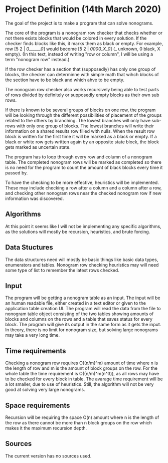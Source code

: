 # Project Definition (14th March 2020)

The goal of the project is to make a program that can solve nonograms.

The core of the program is a nonogram row checker that checks whether or not there exists blocks that would be colored in every solution. If the checker finds blocks like this, it marks them as black or empty. For example, row [5 2 | _0______0_] would become [5 2 | _0000_X_0_] (_ unknown, 0 black, X empty). (In this text, instead of writing "row or column", I will be using a term "nonogram row" instead.)

If the row checker has a section that (supposedly) has only one group of blocks, the checker can determinne with simple math that wihch blocks of the section have to be black and which ahve to be empty.

The nonogram row checker also works recursively being able to test parts of rows divided by definitely or supposedly empty blocks as their own sub rows.

If there is known to be several groups of blocks on one row, the program will be looking through the different possibilities of placement of the groups related to the others by branching. The lowest branches will only have sub-rows with only one group of blocks. The lowest branches will write their information on a shared results row filled with nulls. When the result row block is written for the first time it will be marked as a black or empty. If a black or white row gets written again by an opposite state block, the block gets marked as uncertain state.

The program has to loop through every row and column of a nonogram table. The completed nonogram rows will be marked as completed so there is no need for the program to count the amount of black blocks every time it passed by.

To have the checking to be more effective, heuristics will be implemented. These may include checking a row after a column and a column after a row, and checking other nonogram rows near the checked nonogram row if new information was discovered.

## Algorithms

At this point it seems like I will not be implementing any specific algorithms, as the solutions will mostly be recursion, heuristics, and brute forcing.

## Data Stuctures

The data structures need will mostly be basic things like basic data types, enumerators and tables. Nonogram row checking heuristics may will need some type of list to remember the latest rows checked.

## Input

The program will be getting a nonogram table as an input. The input will be an human readable file, either created in a text editor or given to the application table creation UI. The program will read the data from the file to nonogram table object consisting of the two tables showing amounts of blocks and columns on the rows and a table that saves status for every block. The program will give its output in the same form as it gets the input. In theory, there is no limit for nonogram size, but solving large nonograms may take a very long time.

## Time requirements

Checking a nonogram row requires O((n/m)^m) amount of time where n is the length of row and m is the amount of block groups on the row. For the whole table the time requirement is O((n/m)^m(n^3)), as all rows may have to be checked for every block in table. The avarage time requirement will be a lot smaller, due to use of heuristics. Still, the algorithm will not be very good at solving very large nonograms.

## Space requirements

Recursion will be requiring the space O(n) amount where n is the length of the row as there cannot be more than n block groups on the row which makes it the maximum recursion depth.

## Sources

The current version has no sources used.
